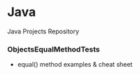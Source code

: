 # Java
Java Projects Repository

### ObjectsEqualMethodTests
* equal() method examples & cheat sheet
